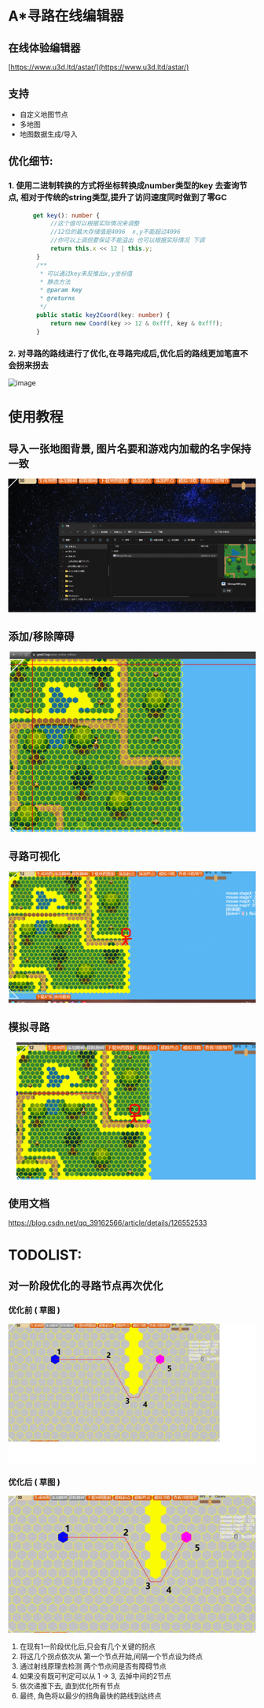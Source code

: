 # A*寻路在线编辑器

## 在线体验编辑器
[https://www.u3d.ltd/astar/](https://www.u3d.ltd/astar/)


## 支持
- 自定义地图节点
- 多地图
- 地图数据生成/导入

## 优化细节:
### 1. 使用二进制转换的方式将坐标转换成number类型的key 去查询节点, 相对于传统的string类型,提升了访问速度同时做到了零GC

```typescript
       get key(): number {
            //这个值可以根据实际情况来调整 
            //12位的最大存储值是4096  x,y不能超过4096 
            //你可以上调但要保证不能溢出 也可以根据实际情况 下调  
            return this.x << 12 | this.y;
        }
        /**
         * 可以通过key来反推出x,y坐标值
         * 静态方法
         * @param key 
         * @returns 
         */
        public static key2Coord(key: number) {
            return new Coord(key >> 12 & 0xfff, key & 0xfff);
        }
```
### 2. 对寻路的路线进行了优化,在寻路完成后,优化后的路线更加笔直不会拐来拐去
![image](./REAMD_IMG/2.gif)


# 使用教程
## 导入一张地图背景, 图片名要和游戏内加载的名字保持一致
![image](./REAMD_IMG/Import.gif)

## 添加/移除障碍
![image](./REAMD_IMG/add_Obstruction.gif)

## 寻路可视化
![image](./REAMD_IMG/Visual_FindRoad.gif)

## 模拟寻路
![image](./REAMD_IMG/simulation_find_road.gif)

## 使用文档
https://blog.csdn.net/qq_39162566/article/details/126552533

# TODOLIST:

## 对一阶段优化的寻路节点再次优化

### 优化前 ( 草图 )
![image](./REAMD_IMG/FindRoad_optimize1.jpg)

### 优化后 ( 草图 )
![image](./REAMD_IMG/FindRoad_optimize2.gif)

1. 在现有1一阶段优化后,只会有几个关键的拐点
2. 将这几个拐点依次从 第一个节点开始,间隔一个节点设为终点
3. 通过射线原理去检测 两个节点间是否有障碍节点
4. 如果没有既可判定可以从 1 -> 3, 去掉中间的2节点
5. 依次递推下去, 直到优化所有节点
6. 最终, 角色将以最少的拐角最快的路线到达终点
